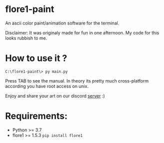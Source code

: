# flore1-paint
An ascii color paint/animation software for the terminal.

Disclaimer: It was originaly made for fun in one afternoon. My code for this looks rubbish to me.

# How to use it ?
```
C:\flore1-paint\> py main.py
```
Press TAB to see the manual.
In theory its pretty much cross-platform according you have root access on unix.

Enjoy and share your art on our discord [server](https://discord.gg/7GE5Zfy) :)

# Requirements:
- Python >= 3.7
- flore1 >= 1.5.3  `pip install flore1`

